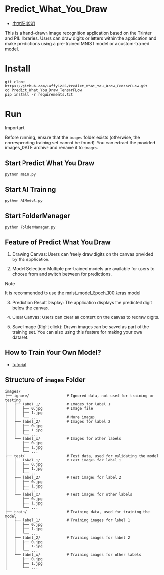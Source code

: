 ﻿# Predict_What_You_Draw

- [中文版 說明](README_zh_TW.md)


This is a hand-drawn image recognition application based on the Tkinter and PIL libraries. Users can draw digits or letters within the application and make predictions using a pre-trained MNIST model or a custom-trained model.

# Install 

```
git clone https://github.com/Luffy1225/Predict_What_You_Draw_TensorFLow.git
cd Predict_What_You_Draw_TensorFLow
pip install -r requirements.txt
```


# Run

> [!IMPORTANT]
> Before running, ensure that the `images` folder exists (otherwise, the corresponding training set cannot be found).
> You can extract the provided images_DATE archive and rename it to `images`.

## Start Predict What You Draw

```
python main.py
```

## Start AI Training
```
python AIModel.py
```

## Start FolderManager
```
python FolderManager.py
```



## Feature of Predict What You Draw 

1. Drawing Canvas:
    Users can freely draw digits on the canvas provided by the application.

2. Model Selection:
    Multiple pre-trained models are available for users to choose from and switch between for predictions.

> [!NOTE]
> It is recommended to use the mnist_model_Epoch_100.keras model.

3. Prediction Result Display:
    The application displays the predicted digit below the canvas.

4. Clear Canvas:
    Users can clear all content on the canvas to redraw digits.

5. Save Image (Right click):
    Drawn images can be saved as part of the training set.
    You can also using this feature for making your own dataset.



## How to Train Your Own Model?

- [tutorial](readme/zh_TW/tutorial_zh_TW.md)



## Structure of `images` Folder

    images/
    ├── ignore/                 # Ignored data, not used for training or testing
    │   ├── label_1/            # Images for label 1
    │   │   ├── 0.jpg           # Image file
    │   │   ├── 1.jpg
    │   │   └── ...             # More images
    │   ├── label_2/            # Images for label 2
    │   │   ├── 0.jpg
    │   │   ├── 1.jpg
    │   │   └── ...
    │   └── label_x/            # Images for other labels
    │       ├── 0.jpg
    │       ├── 1.jpg
    │       └── ...
    ├── test/                   # Test data, used for validating the model
    │   ├── label_1/            # Test images for label 1
    │   │   ├── 0.jpg
    │   │   ├── 1.jpg
    │   │   └── ...
    │   ├── label_2/            # Test images for label 2
    │   │   ├── 0.jpg
    │   │   ├── 1.jpg
    │   │   └── ...
    │   └── label_x/            # Test images for other labels
    │       ├── 0.jpg
    │       ├── 1.jpg
    │       └── ...
    ├── train/                  # Training data, used for training the model
    │   ├── label_1/            # Training images for label 1
    │   │   ├── 0.jpg
    │   │   ├── 1.jpg
    │   │   └── ...
    │   ├── label_2/            # Training images for label 2
    │   │   ├── 0.jpg
    │   │   ├── 1.jpg
    │   │   └── ...
    │   └── label_x/            # Training images for other labels
    │       ├── 0.jpg
    │       ├── 1.jpg
    │       └── ...





